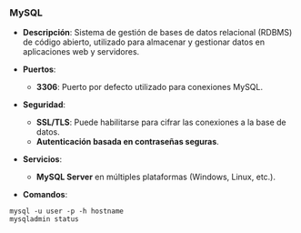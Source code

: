 ### **MySQL**

- **Descripción**: Sistema de gestión de bases de datos relacional (RDBMS) de código abierto, utilizado para almacenar y gestionar datos en aplicaciones web y servidores.
    
- **Puertos**:
    - **3306**: Puerto por defecto utilizado para conexiones MySQL.

- **Seguridad**:
    - **SSL/TLS**: Puede habilitarse para cifrar las conexiones a la base de datos.
    - **Autenticación basada en contraseñas seguras**.

- **Servicios**:
    - **MySQL Server** en múltiples plataformas (Windows, Linux, etc.).

- **Comandos**:
```
mysql -u user -p -h hostname
mysqladmin status
```